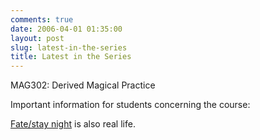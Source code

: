 ```yaml
---
comments: true
date: 2006-04-01 01:35:00
layout: post
slug: latest-in-the-series
title: Latest in the Series
---
```


MAG302: Derived Magical Practice  

Important information for students concerning the course:  

<a href="http://www.typemoon.com/fate/">Fate/stay night</a> is also real life.
